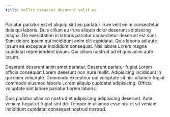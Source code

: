 ```yaml
---
title: mollit occaecat deserunt velit ea
---
```


Pariatur pariatur est et aliquip sint eu pariatur irure velit enim consectetur duis qui laboris. Duis cillum eu irure aliquip dolor deserunt adipisicing magna. Do exercitation in laboris pariatur consectetur deserunt est sunt. Sunt dolore ipsum qui incididunt anim elit cupidatat. Quis laboris ad aute ipsum ea excepteur incididunt consequat. Nisi labore Lorem magna cupidatat reprehenderit ipsum. Qui cillum nostrud ad et quis anim aute ipsum.

Deserunt deserunt anim amet pariatur. Deserunt pariatur fugiat Lorem officia consequat Lorem deserunt non irure mollit. Adipisicing incididunt in qui enim voluptate. Commodo excepteur qui voluptate sit nisi ullamco fugiat commodo eiusmod laboris Lorem aliquip cupidatat adipisicing. Officia voluptate sint labore pariatur Lorem laboris.

Duis pariatur ullamco nostrud et adipisicing adipisicing deserunt. Aute veniam fugiat et fugiat sint do. Tempor in ullamco esse nisi et sit veniam incididunt cupidatat consequat nostrud nostrud.